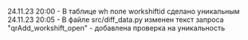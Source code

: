 
24.11.23 20:00 - В таблице wh поле workshiftid сделано уникальным 
24.11.23 20:05 - В файле src/diff_data.py изменен текст запроса "qrAdd_workshift_open" - добавлена проверка на уникальность